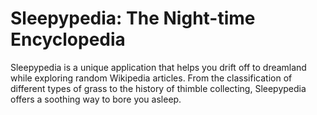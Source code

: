 # Sleepypedia: The Night-time Encyclopedia
Sleepypedia is a unique application that helps you drift off to dreamland while exploring random Wikipedia articles. From the classification of different types of grass to the history of thimble collecting, Sleepypedia offers a soothing way to bore you asleep.
